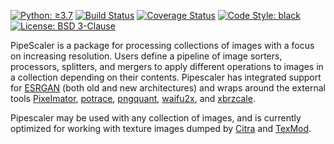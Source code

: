 [![Python: ≥3.7](https://img.shields.io/badge/python-≥3.7-green.svg)](https://docs.python.org/3/whatsnew/3.7.html)
[![Build Status](https://travis-ci.org/KarlTDebiec/PipeScaler.svg?branch=master)](https://travis-ci.org/KarlTDebiec/PipeScaler)
[![Coverage Status](https://coveralls.io/repos/github/KarlTDebiec/PipeScaler/badge.svg?branch=master&service=github)](https://coveralls.io/github/KarlTDebiec/PipeScaler?branch=master)
[![Code Style: black](https://img.shields.io/badge/code%20style-black-000000.svg)](https://github.com/psf/black)
[![License: BSD 3-Clause](https://img.shields.io/badge/license-BSD%203--Clause-blue.svg)](https://opensource.org/licenses/BSD-3-Clause)

PipeScaler is a package for processing collections of images with a focus on increasing
resolution. Users define a pipeline of image sorters, processors, splitters, and mergers
to apply different operations to images in a collection depending on their contents.
Pipescaler has integrated support for [ESRGAN](https://github.com/xinntao/ESRGAN) (both
old and new architectures) and wraps around the external tools
[Pixelmator](https://www.pixelmator.com/pro/),
[potrace](http://potrace.sourceforge.net),
[pngquant](http://potrace.sourceforge.net),
[waifu2x](https://github.com/nagadomi/waifu2x), and
[xbrzcale](https://github.com/atheros/xbrzscale).

Pipescaler may be used with any collection of images, and is currently optimized for
working with texture images dumped by [Citra](https://citra-emu.org) and
[TexMod](https://www.moddb.com/downloads/texmod4).
